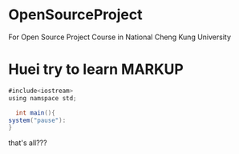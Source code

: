 OpenSourceProject
=================

For Open Source Project Course in National Cheng Kung University

Huei try to learn MARKUP
========================
```java
#include<iostream>
using namspace std;

  int main(){
system("pause"):
}
```

that's all???